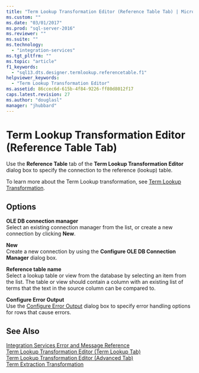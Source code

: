 ```yaml
---
title: "Term Lookup Transformation Editor (Reference Table Tab) | Microsoft Docs"
ms.custom: ""
ms.date: "03/01/2017"
ms.prod: "sql-server-2016"
ms.reviewer: ""
ms.suite: ""
ms.technology: 
  - "integration-services"
ms.tgt_pltfrm: ""
ms.topic: "article"
f1_keywords: 
  - "sql13.dts.designer.termlookup.referencetable.f1"
helpviewer_keywords: 
  - "Term Lookup Transformation Editor"
ms.assetid: 86ccec6d-615b-4f84-9226-ff80d8012f17
caps.latest.revision: 27
ms.author: "douglasl"
manager: "jhubbard"
---
```

# Term Lookup Transformation Editor (Reference Table Tab)
  Use the **Reference Table** tab of the **Term Lookup Transformation Editor** dialog box to specify the connection to the reference (lookup) table.  
  
 To learn more about the Term Lookup transformation, see [Term Lookup Transformation](../../../integration-services/data-flow/transformations/term-lookup-transformation.md).  
  
## Options  
 **OLE DB connection manager**  
 Select an existing connection manager from the list, or create a new connection by clicking **New**.  
  
 **New**  
 Create a new connection by using the **Configure OLE DB Connection Manager** dialog box.  
  
 **Reference table name**  
 Select a lookup table or view from the database by selecting an item from the list. The table or view should contain a column with an existing list of terms that the text in the source column can be compared to.  
  
 **Configure Error Output**  
 Use the [Configure Error Output](../Topic/Configure%20Error%20Output.md) dialog box to specify error handling options for rows that cause errors.  
  
## See Also  
 [Integration Services Error and Message Reference](../../../integration-services/integration-services-error-and-message-reference.md)   
 [Term Lookup Transformation Editor &#40;Term Lookup Tab&#41;](../../../integration-services/data-flow/transformations/term-lookup-transformation-editor-term-lookup-tab.md)   
 [Term Lookup Transformation Editor &#40;Advanced Tab&#41;](../../../integration-services/data-flow/transformations/term-lookup-transformation-editor-advanced-tab.md)   
 [Term Extraction Transformation](../../../integration-services/data-flow/transformations/term-extraction-transformation.md)  
  
  
